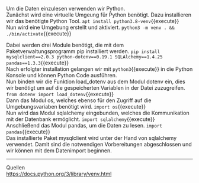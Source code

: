 Um die Daten einzulesen verwenden wir Python.  
Zunächst wird eine virtuelle Umgeung für Python benötigt. Dazu installieren wir das benötigte Python Tool. `apt install python3.8-venv`{{execute}}  
Nun wird eine Umgebung erstellt und aktiviert. `python3 -m venv . && ./bin/activate`{{execute}}  

Dabei werden drei Module benötigt, die mit dem Paketverwaltungsprogramm pip installiert werden. `pip install mysqlclient==2.0.3 python-dotenv==0.19.1 SQLAlchemy==1.4.25 pandas==1.3.3`{{execute}}  
Nach erfolgter installation gelangen wir mit `python3`{{execute}} in die Python Konsole und können Python Code ausführen.  
Nun binden wir die Funktion load_dotenv aus dem Modul dotenv ein, dies wir benötigt um auf die gespeicherten Variablen in der Datei zuzugreifen. `from dotenv import load_dotenv`{{execute}}  
Dann das Modul os, welches ebenso für den Zugriff auf die Umgebungsvariaben benötigt wird. `import os`{{execute}}  
Nun wird das Modul sqlalchemy eingebunden, welches die Kommunikation mit der Datenbank ermöglicht. `import sqlalchemy`{{execute}}  
Anschließend das Modul pandas, um die Daten zu lesen. `import pandas`{{execute}}  
Das installierte Paket mysqlclient wird unter der Hand von sqlalchemy verwendet.
Damit sind die notwendigen Vorbereitungen abgeschlossen und wir können mit dem Datenimport beginnen.

---
Quellen  
https://docs.python.org/3/library/venv.html